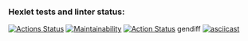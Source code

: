 ### Hexlet tests and linter status:
[![Actions Status](https://github.com/BelarusWillBeFree/frontend-project-lvl2/workflows/hexlet-check/badge.svg)](https://github.com/BelarusWillBeFree/frontend-project-lvl2/actions)
[![Maintainability](https://api.codeclimate.com/v1/badges/41b1f076cc89afb108fc/maintainability)](https://codeclimate.com/github/BelarusWillBeFree/frontend-project-lvl2/maintainability)
[![Action Status](https://github.com/BelarusWillBeFree/frontend-project-lvl2/actions/workflows/makeTests.yml/badge.svg)](https://github.com/BelarusWillBeFree/frontend-project-lvl2/actions)
gendiff
[![asciicast](https://asciinema.org/a/ujAaeK1jEqnM5zrsmkAHAFDoY.svg)](https://asciinema.org/a/ujAaeK1jEqnM5zrsmkAHAFDoY)